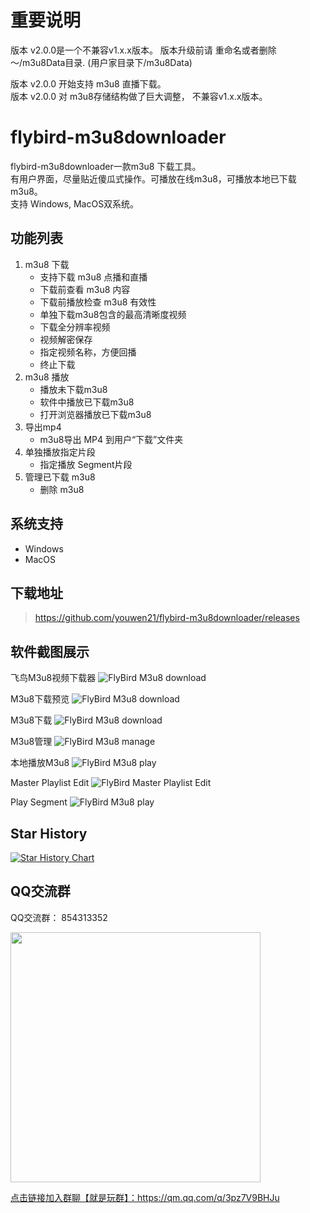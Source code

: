 # 重要说明
版本 v2.0.0是一个不兼容v1.x.x版本。  版本升级前请 重命名或者删除 ～/m3u8Data目录. (用户家目录下/m3u8Data)  

版本 v2.0.0 开始支持 m3u8 直播下载。  
版本 v2.0.0 对 m3u8存储结构做了巨大调整， 不兼容v1.x.x版本。  

# flybird-m3u8downloader
flybird-m3u8downloader一款m3u8 下载工具。  
有用户界面，尽量贴近傻瓜式操作。可播放在线m3u8，可播放本地已下载m3u8。  
支持 Windows, MacOS双系统。

## 功能列表
 1. m3u8 下载
    - 支持下载 m3u8 点播和直播 
    - 下载前查看 m3u8 内容
    - 下载前播放检查 m3u8 有效性
    - 单独下载m3u8包含的最高清晰度视频
    - 下载全分辨率视频
    - 视频解密保存
    - 指定视频名称，方便回播
    - 终止下载
 2. m3u8 播放
    - 播放未下载m3u8
    - 软件中播放已下载m3u8
    - 打开浏览器播放已下载m3u8
 3. 导出mp4
    - m3u8导出 MP4 到用户“下载”文件夹
 4. 单独播放指定片段
    - 指定播放 Segment片段
 5. 管理已下载 m3u8
    - 删除 m3u8
 

## 系统支持
 - Windows 
 - MacOS

## 下载地址
> https://github.com/youwen21/flybird-m3u8downloader/releases


## 软件截图展示
飞鸟M3u8视频下载器
![FlyBird M3u8 download](flybird-m3u8.png) 

M3u8下载预览
![FlyBird M3u8 download](download-preview.png)  

M3u8下载
![FlyBird M3u8 download](download.png)  

M3u8管理
![FlyBird M3u8 manage](./manage.png)  

本地播放M3u8
![FlyBird M3u8 play](play.png) 

Master Playlist Edit
![FlyBird Master Playlist Edit](master-playlist-edit.jpg) 

Play Segment
![FlyBird M3u8 play](play-ts.jpg) 

## Star History

[![Star History Chart](https://api.star-history.com/svg?repos=youwen21/flybird-m3u8downloader&type=Date)](https://star-history.com/#youwen21/flybird-m3u8downloader&Date)

## QQ交流群
QQ交流群： 854313352  

<img src="qrcode_1717081395364.jpg" width="400" />  

<a href="https://qm.qq.com/q/3pz7V9BHJu">点击链接加入群聊【就是玩群】：https://qm.qq.com/q/3pz7V9BHJu</a>

